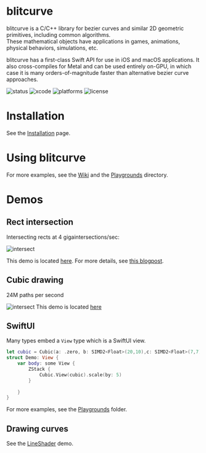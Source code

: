 # blitcurve

blitcurve is a C/C++ library for bezier curves and similar 2D geometric primitives, including common algorithms.  
These mathematical objects have applications in games, animations, physical behaviors, simulations, etc. 

blitcurve has a first-class Swift API for use in iOS and macOS applications.  It also cross-compiles for Metal and can be used entirely on-GPU, in which case it is many orders-of-magnitude faster than alternative bezier curve approaches.

![status](https://img.shields.io/badge/status-alpha-red) ![xcode](https://img.shields.io/badge/xcode-12-blue) ![platforms](https://img.shields.io/badge/platforms-ios%20%7C%20macOS-lightgrey) ![license](https://img.shields.io/badge/license-noncommercial-important)



# Installation
See the [Installation](https://github.com/drewcrawford/blitcurve/wiki/Installation) page.

# Using blitcurve

For more examples, see the [Wiki](https://github.com/drewcrawford/blitcurve/wiki/Installation) and the [Playgrounds](Playgrounds) directory.

# Demos
## Rect intersection
Intersecting rects at 4 gigaintersections/sec:

![intersect](https://raw.githubusercontent.com/wiki/drewcrawford/blitcurve/gifs/intersect.gif)

This demo is located [here](https://github.com/drewcrawford/blitcurve/Demos/RectIntersect).  For more details, see [this blogpost](https://sealedabstract.com/posts/rectangle-intersection/).

## Cubic drawing
24M paths per second

![intersect](https://raw.githubusercontent.com/wiki/drewcrawford/blitcurve/gifs/drawcubic.gif)
This demo is located [here](https://github.com/drewcrawford/blitcurve/Demos/LineShader)

## SwiftUI 

Many types embed a `View` type which is a SwiftUI view.

```swift
let cubic = Cubic(a: .zero, b: SIMD2<Float>(20,10),c: SIMD2<Float>(7,7),d: SIMD2<Float>(5,5))
struct Demo: View {
    var body: some View {
        ZStack {
            Cubic.View(cubic).scale(by: 5)
        }
        
    }
}
```


For more examples, see the [Playgrounds](/Playgrounds) folder.


## Drawing curves

See the [LineShader](https://github.com/drewcrawford/blitcurve/Demos/LineShader) demo.
